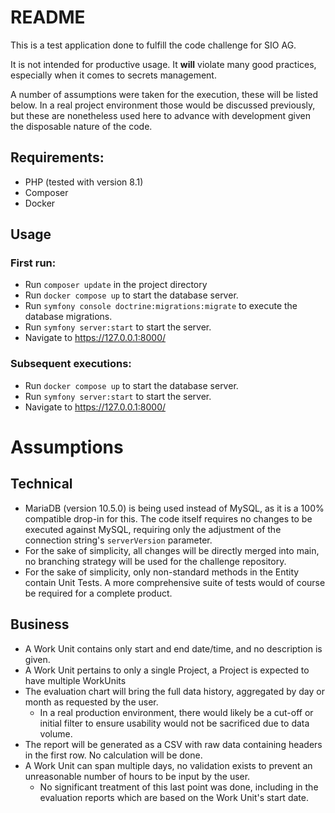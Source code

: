 # README
This is a test application done to fulfill the code challenge for SIO AG.

It is not intended for productive usage. 
It **will** violate many good practices, especially when it comes to secrets management.

A number of assumptions were taken for the execution, these will be listed below.
In a real project environment those would be discussed previously, but these are nonetheless used here to advance with development given the disposable nature of the code.

## Requirements:
- PHP (tested with version 8.1)
- Composer
- Docker

## Usage
### First run:
- Run `composer update` in the project directory
- Run `docker compose up` to start the database server.
- Run `symfony console doctrine:migrations:migrate` to execute the database migrations.
- Run `symfony server:start` to start the server.
- Navigate to https://127.0.0.1:8000/

### Subsequent executions:
- Run `docker compose up` to start the database server.
- Run `symfony server:start` to start the server.
- Navigate to https://127.0.0.1:8000/

# Assumptions
## Technical
- MariaDB (version 10.5.0) is being used instead of MySQL, as it is a 100% compatible drop-in for this. The code itself requires no changes to be executed against MySQL, requiring only the adjustment of the connection string's `serverVersion` parameter.
- For the sake of simplicity, all changes will be directly merged into main, no branching strategy will be used for the challenge repository.
- For the sake of simplicity, only non-standard methods in the Entity contain Unit Tests. A more comprehensive suite of tests would of course be required for a complete product.

## Business
- A Work Unit contains only start and end date/time, and no description is given.
- A Work Unit pertains to only a single Project, a Project is expected to have multiple WorkUnits
- The evaluation chart will bring the full data history, aggregated by day or month as requested by the user. 
  - In a real production environment, there would likely be a cut-off or initial filter to ensure usability would not be sacrificed due to data volume.
- The report will be generated as a CSV with raw data containing headers in the first row. No calculation will be done.
- A Work Unit can span multiple days, no validation exists to prevent an unreasonable number of hours to be input by the user. 
  - No significant treatment of this last point was done, including in the evaluation reports which are based on the Work Unit's start date.

